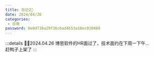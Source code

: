 ```yaml
---
title: 日记2📗
date: 2024/04/26
categories:
 - 日常
password: 0e0d738a29f36c6ad4b53a10ec010489
---
```

:::details ✍🏻2024.04.26
博思软件的HR面过了，技术面约在下周一下午...<br/>
赶鸭子上架了
:::
